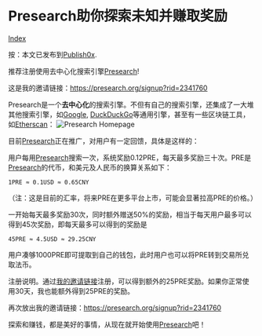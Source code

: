 # Presearch助你探索未知并赚取奖励

[Index](index.md)

按：本文已发布到[Publish0x](https://www.publish0x.com/iridiumcao/presearchzhu-ni-tan-suo-wei-zhi-bing-zhuan-qu-jiang-li-xnqgzgq).

推荐注册使用去中心化搜索引擎[Presearch](https://presearch.org/signup?rid=2341760)!

这是我的邀请链接：<https://presearch.org/signup?rid=2341760>

Presearch是一个**去中心化**的搜索引擎。不但有自己的搜索引擎，还集成了一大堆其他搜索引擎，如[Google](https://www.google.com), [DuckDuckGo](https://duckduckgo.com)等通用引擎，甚至有一些区块链工具，如[Etherscan](https://etherscan.io/)：
![Presearch Homepage](images/2021-04-02-23-22-12-presearch-homepage.png)

目前[Presearch](https://presearch.org/signup?rid=2341760)正在推广，对用户有一定回馈，具体是这样的：

用户每用[Presearch](https://presearch.org/signup?rid=2341760)搜索一次，系统奖励0.12PRE，每天最多奖励三十次。PRE是[Presearch](https://presearch.org/signup?rid=2341760)的代币，和美元及人民币的换算关系如下：

```text
1PRE ≈ 0.1USD ≈ 0.65CNY
```
（注：这是目前的汇率，将来PRE在更多平台上市，可能会显著拉高PRE的价格。）

一开始每天最多奖励30次，同时额外赠送50%的奖励，相当于每天用户最多可以得到45次奖励，即每天最多可以得到的奖励是

```text
45PRE ≈ 4.5USD ≈ 29.25CNY
```

用户凑够1000PRE即可提取到自己的钱包，此时用户也可以将PRE转到交易所兑取法币。

注册说明。通过[我的邀请链接](https://presearch.org/signup?rid=2341760)注册，可以得到额外的25PRE奖励。如果你正常使用30天，我也能额外得到25PRE的奖励。

再次放出我的邀请链接：<https://presearch.org/signup?rid=2341760>

探索和赚钱，都是美好的事情，从现在就开始使用[Presearch](https://presearch.org/signup?rid=2341760)吧！
